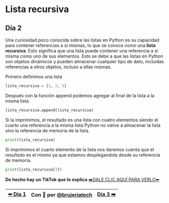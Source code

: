 # Lista recursiva
## Día 2

Una curiosidad poco conocida sobre las listas en Python es su capacidad para contener referencias a sí mismas, lo que se conoce como una **lista recursiva**. Esto significa que una lista puede contener una referencia a sí misma como uno de sus elementos. Esto se debe a que las listas en Python son objetos dinámicos y pueden almacenar cualquier tipo de dato, incluidas referencias a otros objetos, incluso a ellas mismas.

Primero definimos una lista
```Python
lista_recursiva = [1, 2, 3]
```

Después con la función append podemos agregar al final de la lista a la misma lista
```Python
lista_recursiva.append(lista_recursiva)
```

Si la imprimimos, el resultado es una lista con cuatro elementos siendo el cuarto una referencia a la misma lista
Python no vielve a almacenar la lista sino la referencia de memoria de la lista.

```Python
print(lista_recursiva)
```

Si imprimimos el cuarto elemento de la lista nos daremos cuenta que el resultado es el mismo ya que estamos desplegandola desde su referencia de memoria.
```Python
print(lista_recursiva[3])
```

**De hecho hay un TikTok que lo explica**
[➡️DALE CLIC AQUÍ PARA VERLO⬅️]()

| [⬅️ Día 1 ](/dias/dia1-interning.md) | Con 💖 por [@brujeriatech](https://www.instagram.com/brujeriatech/) | [Día 3 ➡️](/dias/dia3-comprensiones-listas.md)|
|:------------- |:---------------:| -------------:|
